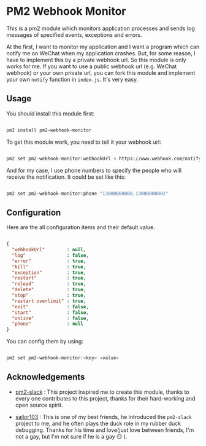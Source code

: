 # PM2 Webhook Monitor

This is a pm2 module which monitors application processes and sends log messages of specified events, exceptions and errors.

At the first, I want to monitor my application and I want a program which can notify me on WeChat when my application crashes. But, for some reason, I have to implement this by a private webhook url. So this module is only works for me. If you want to use a public webhook url (e.g. WeChat webhook) or your own private url, you can fork this module and implement your own `notify` function in `index.js`. It's very easy.

## Usage

You should install this module first:

```sh

pm2 install pm2-webhook-monitor

```

To get this module work, you need to tell it your webhook url:

```sh

pm2 set pm2-webhook-monitor:webhookUrl < https://www.webhook.com/notify.action >

```

And for my case, I use phone numbers to specify the people who will receive the notification. It could be set like this:

```sh

pm2 set pm2-webhook-monitor:phone "13000000000,13000000001"

```

## Configuration

Here are the all configuration items and their default value.

```json

{
  "webhookUrl"        : null,
  "log"               : false,
  "error"             : true,
  "kill"              : true,
  "exception"         : true,
  "restart"           : true,
  "reload"            : true,
  "delete"            : true,
  "stop"              : true,
  "restart overlimit" : true,
  "exit"              : false,
  "start"             : false,
  "online"            : false,
  "phone"             : null
}

```

You can config them by using:

```sh

pm2 set pm2-webhook-monitor:<key> <value>

```

## Acknowledgements

- [pm2-slack](https://github.com/mattpker/pm2-slack) : This project inspired me to create this module, thanks to every one contributes to this project, thanks for their hard-working and open source spirit.

- [sailor103](https://github.com/sailor103) : This is one of my best friends, he introduced the `pm2-slack` project to me, and he often plays the duck role in my rubber duck debugging. Thanks for his time and love(just love between friends, I'm not a gay, but I'm not sure if he is a gay :smirk: ).
